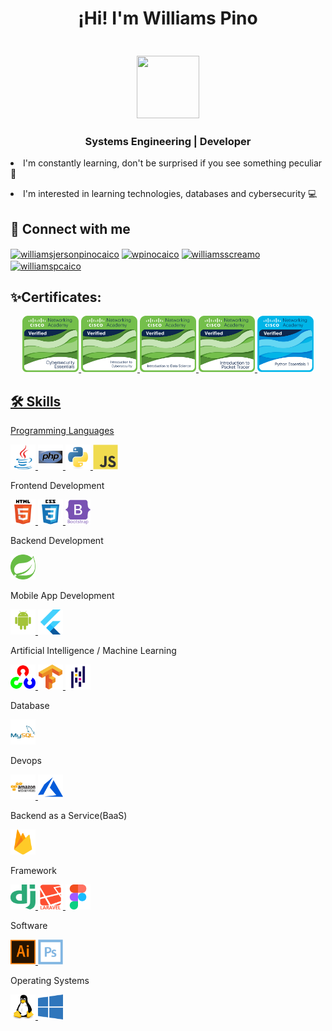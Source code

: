 <h1 align="center">¡Hi! I'm Williams Pino </h1>

<h3 align="center"><a> <br> <img aling="left" width="100" height="100" src="https://github.com/WPinoCaico/wpinocaico/blob/624ac5ae10a252f2faf57c556418113ce9a13f58/imgs/muzan-glich.gif?raw=true" /></a></h3>
<h3 align="center">Systems Engineering | Developer</h3>
<p> <li> I'm constantly learning, don't be surprised if you see something peculiar 🚀 <p>
<p> <li> I'm interested in learning technologies, databases and cybersecurity 💻<p>
 
<h2 align="left">📱 Connect with me</h2>
<p align="left">
<a href="https://linkedin.com/in/williamsjersonpinocaico" target="blank"><img align="center" src="https://raw.githubusercontent.com/rahuldkjain/github-profile-readme-generator/master/src/images/icons/Social/linked-in-alt.svg" alt="williamsjersonpinocaico" height="30" width="40" /></a>
 <a href="https://twitter.com/wpinocaico" target="blank"><img align="center" src="https://raw.githubusercontent.com/rahuldkjain/github-profile-readme-generator/master/src/images/icons/Social/twitter.svg" alt="wpinocaico" height="30" width="40" /></a>
<a href="https://fb.com/williamsscreamo" target="blank"><img align="center" src="https://raw.githubusercontent.com/rahuldkjain/github-profile-readme-generator/master/src/images/icons/Social/facebook.svg" alt="williamsscreamo" height="30" width="40" /></a>
<a href="https://instagram.com/williamspcaico" target="blank"><img align="center" src="https://raw.githubusercontent.com/rahuldkjain/github-profile-readme-generator/master/src/images/icons/Social/instagram.svg" alt="williamspcaico" height="30" width="40" /></a>
</p>

<h2 align="left">✨Certificates:</h2>
<div align="center">
<a href="https://www.credly.com/badges/efa6a7f5-f938-4856-b82b-04d28a1e9a47/" target="_blank"><img aling="center" width="90" height="90" src="https://github.com/WPinoCaico/wpinocaico/blob/6192df2811709d3c6f80172f91f27088c6f7406a/imgs/certified_courses/CyberEssentials.png"> 
<a href="https://www.credly.com/badges/65ea5292-75f3-435a-a162-882f8dddb55b" target="_blank"><img aling="center" width="90" height="90" src="https://github.com/WPinoCaico/wpinocaico/blob/6192df2811709d3c6f80172f91f27088c6f7406a/imgs/certified_courses/Introduction%20to%20Cybersecurity.png">    
<a href="https://www.credly.com/badges/c5ca2eae-d3d8-4de7-bcc7-e06060644cdd" target="_blank"><img aling="center" width="90" height="90" src="https://github.com/WPinoCaico/wpinocaico/blob/6192df2811709d3c6f80172f91f27088c6f7406a/imgs/certified_courses/Introduction%20to%20Data%20Science.png">    
<a href="https://www.credly.com/badges/edf42159-8845-409d-9bb1-b94faef642f8" target="_blank"><img aling="center" width="90" height="90" src="https://github.com/WPinoCaico/wpinocaico/blob/6192df2811709d3c6f80172f91f27088c6f7406a/imgs/certified_courses/Introduction%20to%20Packet%20Tracer.png">      
<a href="https://www.credly.com/badges/caf2702d-1b59-4511-a71a-3d0487ae4221" target="_blank"><img aling="center" width="90" height="90" src="https://github.com/WPinoCaico/wpinocaico/blob/6192df2811709d3c6f80172f91f27088c6f7406a/imgs/certified_courses/Python%20Essentials%201.png">
</div>
 
<h2 align="left">🛠 Skills</h2>
<p>Programming Languages</p>
 
<a href="https://www.java.com" target="_blank" rel="noreferrer"> <img src="https://github.com/WPinoCaico/wpinocaico/blob/8fac38fb146aff2230704cc544b657263a050fa8/imgs/programation_logo/java.svg" alt="java" width="40" height="40"/> </a>  <a href="https://www.php.net" target="_blank" rel="noreferrer"> <img src="https://github.com/WPinoCaico/wpinocaico/blob/8fac38fb146aff2230704cc544b657263a050fa8/imgs/programation_logo/php.svg" alt="php" width="40" height="40"/> </a> <a href="https://www.python.org" target="_blank" rel="noreferrer"> <img src="https://github.com/WPinoCaico/wpinocaico/blob/8fac38fb146aff2230704cc544b657263a050fa8/imgs/programation_logo/python.svg" alt="python" width="40" height="40"/> </a> <a href="https://developer.mozilla.org/en-US/docs/Web/JavaScript" target="_blank" rel="noreferrer"> <img src="https://github.com/WPinoCaico/wpinocaico/blob/8fac38fb146aff2230704cc544b657263a050fa8/imgs/programation_logo/javascript.svg" alt="javascript" width="40" height="40"/> </a> 
 
<p>Frontend Development</p>   
<a href="https://www.w3.org/html/" target="_blank" rel="noreferrer"> <img src="https://github.com/WPinoCaico/wpinocaico/blob/d3def620055d61aefc797539accf8593c77b0f02/imgs/programation_logo/html5.svg" alt="html5" width="40" height="40"/> </a>  <a href="https://www.w3schools.com/css/" target="_blank" rel="noreferrer"> <img src="https://github.com/WPinoCaico/wpinocaico/blob/d3def620055d61aefc797539accf8593c77b0f02/imgs/programation_logo/css3.svg" alt="css3" width="40" height="40"/> </a>  </a> <a href="https://getbootstrap.com" target="_blank" rel="noreferrer"> <img src="https://github.com/WPinoCaico/wpinocaico/blob/d3def620055d61aefc797539accf8593c77b0f02/imgs/programation_logo/bootstrap.svg" alt="bootstrap" width="40" height="40"/> </a>

<p>Backend Development</p> 
<a href="https://spring.io/" target="_blank" rel="noreferrer"> <img src="https://github.com/WPinoCaico/wpinocaico/blob/b6cf1539d6ab97b08c475c5e94dcd5db233c22fa/imgs/programation_logo/spring.svg" alt="spring" width="40" height="40"/> </a>
 
<p>Mobile App Development</p>  
 
<a href="https://developer.android.com" target="_blank" rel="noreferrer"> <img src="https://github.com/WPinoCaico/wpinocaico/blob/b6cf1539d6ab97b08c475c5e94dcd5db233c22fa/imgs/programation_logo/android.svg" alt="android" width="40" height="40"/> </a>  <a href="https://flutter.dev" target="_blank" rel="noreferrer"> <img src="https://github.com/WPinoCaico/wpinocaico/blob/b6cf1539d6ab97b08c475c5e94dcd5db233c22fa/imgs/programation_logo/flutter.svg" alt="flutter" width="40" height="40"/> </a> 
 
<p>Artificial Intelligence / Machine Learning</p>  
<a href="https://opencv.org/" target="_blank" rel="noreferrer"> <img src="https://github.com/WPinoCaico/wpinocaico/blob/e3cb6206b81a2166cc3b809581f057af6f09b296/imgs/programation_logo/opencv.svg" alt="opencv" width="40" height="40"/> </a> <a href="https://www.tensorflow.org" target="_blank" rel="noreferrer"> <img src="https://github.com/WPinoCaico/wpinocaico/blob/e3cb6206b81a2166cc3b809581f057af6f09b296/imgs/programation_logo/tensorflow.svg" alt="tensorflow" width="40" height="40"/> </a>  <a href="https://pandas.pydata.org/" target="_blank" rel="noreferrer"> <img src="imgs/programation_logo/pandas.svg" alt="pandas" width="40" height="40"/> </a> 
  
<p>Database</p> 
<a href="https://www.mysql.com/" target="_blank" rel="noreferrer"> <img src="https://github.com/WPinoCaico/wpinocaico/blob/e3cb6206b81a2166cc3b809581f057af6f09b296/imgs/programation_logo/mysql.svg" alt="mysql" width="40" height="40"/> </a>  
 
<p>Devops</p>  
<a href="https://aws.amazon.com" target="_blank" rel="noreferrer"> <img src="https://github.com/WPinoCaico/wpinocaico/blob/e3cb6206b81a2166cc3b809581f057af6f09b296/imgs/programation_logo/aws.svg" alt="aws" width="40" height="40"/> </a> <a href="https://azure.microsoft.com/en-in/" target="_blank" rel="noreferrer"> <img src="https://github.com/WPinoCaico/wpinocaico/blob/e3cb6206b81a2166cc3b809581f057af6f09b296/imgs/programation_logo/azure.svg" alt="azure" width="40" height="40"/> </a> 
 
<p>Backend as a Service(BaaS)</p>   
<a href="https://firebase.google.com/" target="_blank" rel="noreferrer"> <img src="https://github.com/WPinoCaico/wpinocaico/blob/e3cb6206b81a2166cc3b809581f057af6f09b296/imgs/programation_logo/firebase.svg" alt="firebase" width="40" height="40"/> </a>
 
<p>Framework</p>    
<a href="https://www.djangoproject.com/" target="_blank" rel="noreferrer"> <img src="https://github.com/WPinoCaico/wpinocaico/blob/5c68fa326cd01040149648d8920b7fcf544ba47c/imgs/programation_logo/django.svg" alt="django" width="40" height="40"/> </a> <a href="https://laravel.com/" target="_blank" rel="noreferrer"> <img src="https://github.com/WPinoCaico/wpinocaico/blob/5c68fa326cd01040149648d8920b7fcf544ba47c/imgs/programation_logo/laravel.svg" alt="laravel" width="40" height="40"/> </a> <a href="https://www.figma.com/" target="_blank" rel="noreferrer"> <img src="https://github.com/WPinoCaico/wpinocaico/blob/5c68fa326cd01040149648d8920b7fcf544ba47c/imgs/programation_logo/figma.svg" alt="figma" width="40" height="40"/> </a> 
 
<p>Software</p> 
<a href="https://www.adobe.com/in/products/illustrator.html" target="_blank" rel="noreferrer"> <img src="https://github.com/WPinoCaico/wpinocaico/blob/5c68fa326cd01040149648d8920b7fcf544ba47c/imgs/programation_logo/ilustrator.svg" alt="illustrator" width="40" height="40"/> </a> 
<a href="https://www.photoshop.com/en" target="_blank" rel="noreferrer"> <img src="https://github.com/WPinoCaico/wpinocaico/blob/5c68fa326cd01040149648d8920b7fcf544ba47c/imgs/programation_logo/photoshop.svg" alt="photoshop" width="40" height="40"/> </a> 
  
<p>Operating Systems</p> 
<a href="https://www.linux.org/" target="_blank" rel="noreferrer"> <img src="https://github.com/WPinoCaico/wpinocaico/blob/5c68fa326cd01040149648d8920b7fcf544ba47c/imgs/programation_logo/linux.svg" alt="linux" width="40" height="40"/> </a>
<a href="https://www.microsoft.com/es-es/windows" target="_blank" rel="noreferrer"> <img src="https://github.com/WPinoCaico/wpinocaico/blob/47ea5298101e36720f0071743ca1d247fbd2c25d/imgs/programation_logo/windows10.svg" alt="windows" width="40" height="40"/> </a>
 

